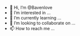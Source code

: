 - 👋 Hi, I’m @Bavenlove
- 👀 I’m interested in ...
- 🌱 I’m currently learning ...
- 💞️ I’m looking to collaborate on ...
- 📫 How to reach me ...

<!---
Bavenlove/Bavenlove is a ✨ special ✨ repository because its `README.md` (this file) appears on your GitHub profile.
You can click the Preview link to take a look at your changes.
--->
